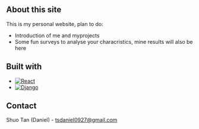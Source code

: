 ## About this site
This is my personal website, plan to do:
* Introduction of me and myprojects
* Some fun surveys to analyse your characristics, mine results will also be here

## Built with
* [![React][React.js]][React-url]
* [![Django][Django.py]][Django-url]

## Contact
Shuo Tan (Daniel) - tsdaniel0927@gmail.com



<!-- MARKDOWN LINKS & IMAGES -->
[Django.py]:https://img.shields.io/badge/-Django-092E20.svg?style=for-the-style&logo=django&style=flat
[Django-url]: https://www.djangoproject.com/

[React.js]: https://img.shields.io/badge/-React-61DAFB.svg?style=for-the-badge&logo=react&style=flat&color=lightgrey
[React-url]: https://reactjs.org/
